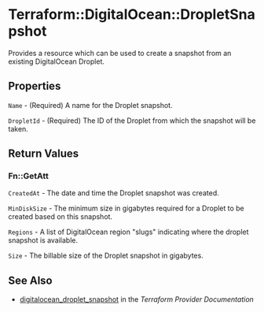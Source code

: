# Terraform::DigitalOcean::DropletSnapshot

Provides a resource which can be used to create a snapshot from an existing DigitalOcean Droplet.

## Properties

`Name` - (Required) A name for the Droplet snapshot.

`DropletId` - (Required) The ID of the Droplet from which the snapshot will be taken.


## Return Values

### Fn::GetAtt

`CreatedAt` - The date and time the Droplet snapshot was created.

`MinDiskSize` - The minimum size in gigabytes required for a Droplet to be created based on this snapshot.

`Regions` - A list of DigitalOcean region "slugs" indicating where the droplet snapshot is available.

`Size` - The billable size of the Droplet snapshot in gigabytes.

## See Also

* [digitalocean_droplet_snapshot](https://www.terraform.io/docs/providers/digitalocean/r/droplet_snapshot.html) in the _Terraform Provider Documentation_